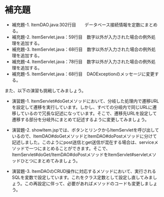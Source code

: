 # 補充題

  - 補充題-1. ItemDAO.java:302行目　　データベース接続情報を定数にまとめる。
  - 補充題-2. ItemServlet.java：59行目　数字以外が入力された場合の例外処理を追加する。
  - 補充題-3. ItemServlet.java：68行目　数字以外が入力された場合の例外処理を追加する。
  - 補充題-4. ItemServlet.java：78行目　数字以外が入力された場合の例外処理を追加する。
  - 補充題-5. ItemServlet.java：68行目　DAOExceptionのメッセージに変更する。

また、以下の演習も挑戦してみましょう。

  - 演習題-1. ItemServlet#doGetメソッドにおいて、分岐した処理内で遷移URLを設定して遷移を実行しています。しかし、すべての分岐内で同じURLに遷移しているので冗長な記述になっています。そこで、遷移先URLを設定して遷移する部分を分岐外にまとめて記述するように変更してみましょう。

  - 演習題-2. showItem.jspでは、ボタンとリンクからItemServletを呼び出しているので、ItemDAO#doGetメソッドとItemDAO#doPostメソッドに分けて記述しました。このようにpost送信とget送信が混在する場合は、serviceメソッドで一つにまとめることができます。そこで、ItemServlet#doGet/ItemDAO#doPostメソッドをItemServlet#servletメソッドひとつにまとめてみましょう。

  - 演習題-3. ItemDAOのCRUD操作に対応するメソッドにおいて、実行されるSQLを変数で設定しています。これをクラス定数として設定し直してみましょう。この再設定に伴って、必要があればメソッドのコードも変更しましょう。


